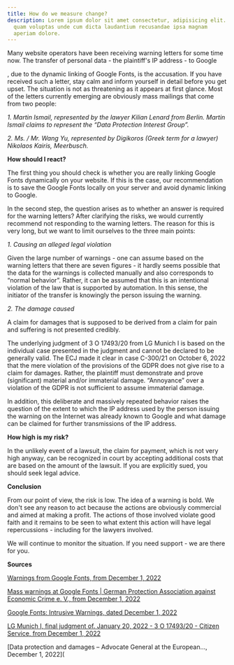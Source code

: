 ```yaml
---
title: How do we measure change?
description: Lorem ipsum dolor sit amet consectetur, adipisicing elit. Facere
  quam voluptas unde cum dicta laudantium recusandae ipsa magnam
  aperiam dolore.
---
```


Many website operators have been receiving warning letters for some time now. The transfer of personal data - the plaintiff's IP address - to Google

, due to the dynamic linking of Google Fonts, is the accusation. If you have received such a letter, stay calm and inform yourself in detail before you get upset. The situation is not as threatening as it appears at first glance. Most of the letters currently emerging are obviously mass mailings that come from two people:

*1. Martin Ismail, represented by the lawyer Kilian Lenard from Berlin. Martin Ismail claims to represent the “Data Protection Interest Group”.*

*2. Ms. / Mr. Wang Yu, represented by Digikoros (Greek term for a lawyer) Nikolaos Kairis, Meerbusch.*

**How should I react?**

The first thing you should check is whether you are really linking Google Fonts dynamically on your website. If this is the case, our recommendation is to save the Google Fonts locally on your server and avoid dynamic linking to Google.

In the second step, the question arises as to whether an answer is required for the warning letters? After clarifying the risks, we would currently recommend not responding to the warning letters. The reason for this is very long, but we want to limit ourselves to the three main points:

*1. Causing an alleged legal violation*

Given the large number of warnings - one can assume based on the warning letters that there are seven figures - it hardly seems possible that the data for the warnings is collected manually and also corresponds to “normal behavior”. Rather, it can be assumed that this is an intentional violation of the law that is supported by automation. In this sense, the initiator of the transfer is knowingly the person issuing the warning.

*2. The damage caused*

A claim for damages that is supposed to be derived from a claim for pain and suffering is not presented credibly.

The underlying judgment of 3 O 17493/20 from LG Munich I is based on the individual case presented in the judgment and cannot be declared to be generally valid. The ECJ made it clear in case C-300/21 on October 6, 2022 that the mere violation of the provisions of the GDPR does not give rise to a claim for damages. Rather, the plaintiff must demonstrate and prove (significant) material and/or immaterial damage. “Annoyance” over a violation of the GDPR is not sufficient to assume immaterial damage.

In addition, this deliberate and massively repeated behavior raises the question of the extent to which the IP address used by the person issuing the warning on the Internet was already known to Google and what damage can be claimed for further transmissions of the IP address.

**How high is my risk?**

In the unlikely event of a lawsuit, the claim for payment, which is not very high anyway, can be recognized in court by accepting additional costs that are based on the amount of the lawsuit. If you are explicitly sued, you should seek legal advice.

**Conclusion**

From our point of view, the risk is low. The idea of a warning is bold. We don't see any reason to act because the actions are obviously commercial and aimed at making a profit. The actions of those involved violate good faith and it remains to be seen to what extent this action will have legal repercussions - including for the lawyers involved.

We will continue to monitor the situation. If you need support - we are there for you.

**Sources**

[Warnings from Google Fonts, from December 1, 2022](https://www.ihk.de/hamburg/produktmarken/start/abmahnung-google-fonts-5644464)

[Mass warnings at Google Fonts | German Protection Association against Economic Crime e. V., from December 1, 2022](https://www.dsw-schutzverband.de/news/massenabmahnungen-bei-google-fonts)

[Google Fonts: Intrusive Warnings, dated December 1, 2022](https://www.cr-online.de/blog/2022/11/04/google-fonts-aufdringliche-abmahnungen/)

[LG Munich I, final judgment of. January 20, 2022 - 3 O 17493/20 - Citizen Service, from December 1, 2022](https://www.gesetze-bayern.de/Content/Document/Y-300-Z-GRURRS-B-2022-N-612?hl=true)

[Data protection and damages – Advocate General at the European…, December 1, 2022](
